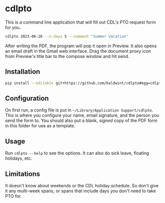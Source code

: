 # cdlpto

This is a command line application that will fill out CDL's PTO request form for you.

```bash
cdlpto 2023-06-26 --n-days 5 --comment "Summer Vacation"
```

After writing the PDF, the program will pop it open in Preview. It also opens an email draft in the Gmail web interface. Drag the document proxy icon from Preview's title bar to the compose window and hit send.

## Installation

```bash
pip install --editable git+https://github.com/baldwint/cdlpto#egg=cdlpto
```

## Configuration

On first run, a config file is put in `~/Library/Application Support/cdlpto`. This is where you configure your name, email signature, and the person you send the form to. You should also put a blank, *signed* copy of the PDF form in this folder for use as a template.

## Usage

Run `cdlpto --help` to see the options. It can also do sick leave, floating holidays, etc.

## Limitations

It doesn't know about weekends or the CDL holiday schedule. So don't give it any multi-week spans, or spans that include days you don't need to take PTO for.
